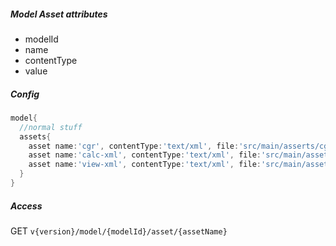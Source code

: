 


##### Model Asset attributes
* modelId
* name
* contentType
* value


##### Config

```groovy
model{
  //normal stuff
  assets{
    asset name:'cgr', contentType:'text/xml', file:'src/main/asserts/cgr.xsl'
    asset name:'calc-xml', contentType:'text/xml', file:'src/main/assets/calc.xml'
    asset name:'view-xml', contentType:'text/xml', file:'src/main/assets/view.xml'
  }
}
```

##### Access

GET `v{version}/model/{modelId}/asset/{assetName}`
